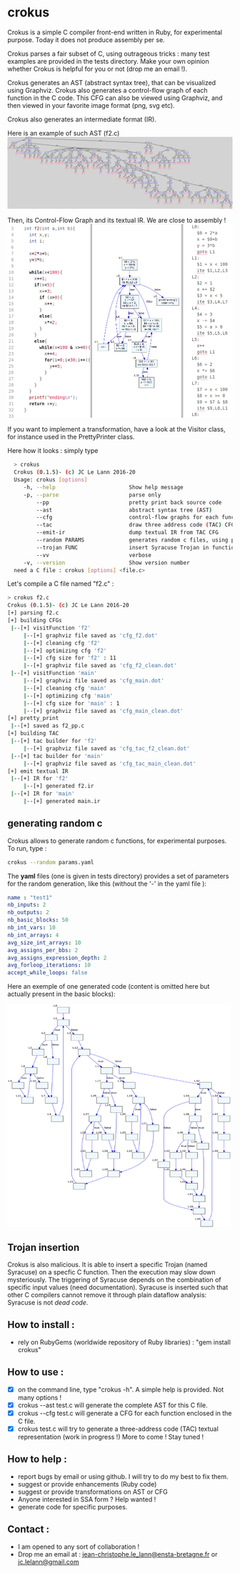 # crokus
Crokus is a simple C compiler front-end written in Ruby, for experimental purpose.
Today it does not produce assembly per se.

Crokus parses a fair subset of C, using outrageous tricks : many test examples are provided in the tests directory.
Make your own opinion whether Crokus is helpful for you or not (drop me an email !).

Crokus generates an AST (abstract syntax tree), that can be visualized using Graphviz.
Crokus also generates a control-flow graph of each function in the C code.
This CFG can also be viewed using Graphviz, and then viewed in your favorite image format (png, svg etc).

Crokus also generates an intermediate format (IR).

Here is an example of such AST (f2.c)
![AST](/doc/f2_ast.png)

Then, its Control-Flow Graph and its textual IR. We are close to assembly !
![AST](/doc/f2_code_cfg_ir.png)

If you want to implement a transformation, have a look at the Visitor class, for instance used in the PrettyPrinter class.

Here how it looks : simply type

 ```bash
   > crokus
   Crokus (0.1.5)- (c) JC Le Lann 2016-20
   Usage: crokus [options]
      -h, --help                       Show help message
      -p, --parse                      parse only
          --pp                         pretty print back source code
          --ast                        abstract syntax tree (AST)
          --cfg                        control-flow graphs for each function
          --tac                        draw three address code (TAC) CFG
          --emit-ir                    dump textual IR from TAC CFG
          --random PARAMS              generates random c files, using parameters
          --trojan FUNC                insert Syracuse Trojan in function FUNC
          --vv                         verbose
      -v, --version                    Show version number
   need a C file : crokus [options] <file.c>
   ```
Let's compile a C file named "f2.c" :
  ```bash
  > crokus f2.c
  Crokus (0.1.5)- (c) JC Le Lann 2016-20
  [+] parsing f2.c
  [+] building CFGs
   |--[+] visitFunction 'f2'
       |--[+] graphviz file saved as 'cfg_f2.dot'
       |--[+] cleaning cfg 'f2'
       |--[+] optimizing cfg 'f2'
       |--[+] cfg size for 'f2' : 11
       |--[+] graphviz file saved as 'cfg_f2_clean.dot'
   |--[+] visitFunction 'main'
       |--[+] graphviz file saved as 'cfg_main.dot'
       |--[+] cleaning cfg 'main'
       |--[+] optimizing cfg 'main'
       |--[+] cfg size for 'main' : 1
       |--[+] graphviz file saved as 'cfg_main_clean.dot'
  [+] pretty_print
   |--[+] saved as f2_pp.c
  [+] building TAC
   |--[+] tac builder for 'f2'
       |--[+] graphviz file saved as 'cfg_tac_f2_clean.dot'
   |--[+] tac builder for 'main'
       |--[+] graphviz file saved as 'cfg_tac_main_clean.dot'
  [+] emit textual IR
   |--[+] IR for 'f2'
       |--[+] generated f2.ir
   |--[+] IR for 'main'
       |--[+] generated main.ir
  ```

## generating random c

Crokus allows to generate random c functions, for experimental purposes. To run, type :

  ```bash
  crokus --random params.yaml
  ```
The **yaml** files (one is given in tests directory) provides a set of parameters for the random generation, like this (without the '-' in the yaml file ):
  ```yaml
  name : "test1"
  nb_inputs: 2
  nb_outputs: 2
  nb_basic_blocks: 50
  nb_int_vars: 10
  nb_int_arrays: 4
  avg_size_int_arrays: 10
  avg_assigns_per_bbs: 2
  avg_assigns_expression_depth: 2
  avg_forloop_iterations: 10
  accept_while_loops: false
  ```
Here an exemple of one generated code (content is omitted here but actually present in the basic blocks):
<!-- ![AST](/doc/generated_50.png | width=100) -->
<img src="/doc/generated_50.png" alt="AST" width="500" height="500">

## Trojan insertion
Crokus is also malicious. It is able to insert a specific Trojan (named Syracuse) on a specfic C function. Then the execution may slow down mysteriously. The triggering of Syracuse depends on the combination of specific input values (need documentation).
Syracuse is inserted such that other C compilers cannot remove it through plain dataflow analysis: Syracuse is not _dead code_.

## How to install :
- rely on RubyGems (worldwide repository of Ruby libraries) : "gem install crokus"

## How to use :
- [x] on the command line, type "crokus -h". A simple help is provided. Not many options !
- [x] crokus --ast test.c will generate the complete AST for this C file.
- [x] crokus --cfg test.c will generate a CFG for each function enclosed in the C file.
- [x] crokus test.c will try to generate a three-address code (TAC) textual representation (work in progress !)
More to come ! Stay tuned !

## How to help :
- report bugs by email or using github. I will try to do my best to fix them.
- suggest or provide enhancements (Ruby code)
- suggest or provide transformations on AST or CFG
- Anyone interested in SSA form ? Help wanted !
- generate code for specific purposes.

## Contact :
  - I am opened to any sort of collaboration !
  - Drop me an email at : jean-christophe.le_lann@ensta-bretagne.fr or jc.lelann@gmail.com
